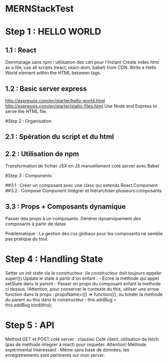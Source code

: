 # MERNStackTest

# Step 1 : HELLO WORLD

## 1.1 : React
Demmarage sans npm : utilisation des cdn pour l'instant
Create index.html as a file, use all scripts (react, react-dom, babel) from CDN. Write a Hello World element within the HTML between  tags.

## 1.2 : Basic server express

http://expressjs.com/en/starter/hello-world.html
http://expressjs.com/en/starter/static-files.html
Use Node and Express to serve the HTML file.

#Step 2 : Organisation

## 2.1 : Spération du script et du html
## 2.2 : Utilisation de npm
  Transformation de fichier JSX en JS manuellement coté server avec Babel

#Step 3 : Components

##3.1 : Créer un composant avec une class qui extends React.Component
##3.2 : Compose Component
  Intégrer et hiérarchiser plusieurs composants

## 3.3  :  Props + Composants dynamique
  Passer des props à un composants.
  Générer dynamiquement des composants à partir de datas

  Problématique : La gestion des css globaux pour les composants ne semble pas pratique du tout.

# Step 4 : Handling State
  Setter un init state via le constructeur. (le constructeur doit toujours appeler super())
  Update le state à partir d'un enfant :
    - Ecrire la méthode qui appel setState dans le parent
    - Passer en props du composant enfant la methode ci dessus. !Attention, pour conserver le contexte du this, utiliser une arrow function dans la props : propsName={() => function()}, ou binder la methode du parent au this dans le constructeur : this.addBug = this.addBug.bind(this);

# Step 5 : API
  Method GET et POST coté server : classiec
  Coté client, utilisation de fetch (pas de methode integrer à réact) pour requeter. Attention! Méthode expérimental
  Intéressant : Même sans base de données, les enregistrements sont pertinents sur mon server.
